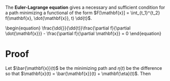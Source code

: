 The **Euler-Lagrange equation** gives a necessary and sufficient condition for a path minimizing a functional of the form $F[\mathbf{x}] = \int_{t_1}^{t_2} f(\mathbf{x}, \dot{\mathbf{x}}, t) \dd{t}$.


\begin{equation}
\frac{\dd{}}{\dd{t}}\frac{\partial f}{\partial \dot{\mathbf{x}}} - \frac{\partial f}{\partial \mathbf{x}} = 0
\end{equation}

# Proof

Let $\bar{\mathbf{x}}(t)$ be the minimizing path and $\eta(t)$ be the difference so that $\mathbf{x}(t) = \bar{\mathbf{x}}(t) + \mathbf{\eta}(t)$. Then